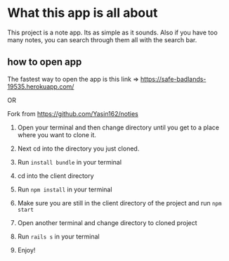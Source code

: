 # What this app is all about

This project is a note app. Its as simple as it sounds. Also if you have too many notes, you can search through them all with the search bar.

## how to open app

The fastest way to open the app is this link => https://safe-badlands-19535.herokuapp.com/

OR

Fork from https://github.com/Yasin162/noties

1. Open your terminal and then change directory until you get to a place where you want to clone it.

2. Next cd into the directory you just cloned.

3. Run `install bundle` in your terminal

4. cd into the client directory

5. Run `npm install` in your terminal

6. Make sure you are still in the client directory of the project and run `npm start`

7. Open another terminal and change directory to cloned project

8. Run `rails s` in your terminal

9. Enjoy!
